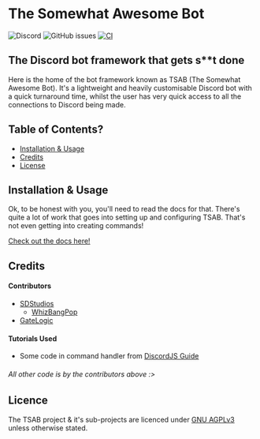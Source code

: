 # The Somewhat Awesome Bot

![Discord](https://img.shields.io/discord/964238274581393418?label=Discord)
![GitHub issues](https://img.shields.io/github/issues/summerisadev/the-somewhat-awesome-bot)
[![CI](https://github.com/sd-studios-official/The-Somewhat-Awesome-Bot/actions/workflows/build-and-deploy.yml/badge.svg?branch=main)](https://github.com/sd-studios-official/The-Somewhat-Awesome-Bot/actions/workflows/build-and-deploy.yml)

## The Discord bot framework that gets s**t done

Here is the home of the bot framework known as TSAB (The Somewhat Awesome Bot). It's a lightweight and heavily customisable Discord bot with a quick turnaround time, whilst the user has very quick access to all the connections to Discord being made.

## Table of Contents?

- [Installation & Usage](#installation--usage)
- [Credits](#credits)
- [License](#licence)

## Installation & Usage

Ok, to be honest with you, you'll need to read the docs for that. There's quite a lot of work that goes into setting up and configuring TSAB. That's not even getting into creating commands!

[Check out the docs here!](https://tsab-docs.summerdev.tk)

## Credits

#### Contributors

- [SDStudios](https://github.com/sd-studios-official)
  - [WhizBangPop](https://github.com/whizbangpop)
- [GateLogic](https://github.com/gatelogic)

#### Tutorials Used

- Some code in command handler from [DiscordJS Guide](https://discordjs.guide)

###### All other code is by the contributors above :>

## Licence

The TSAB project & it's sub-projects are licenced under [GNU AGPLv3](https://choosealicense.com/licenses/agpl-3.0/) unless otherwise stated.
